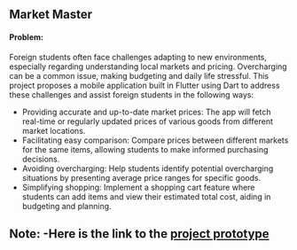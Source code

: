 <h2>Market Master</h2>
<h4>Problem:</h4>
<p>Foreign students often face challenges adapting to new environments, especially regarding understanding local markets and pricing. Overcharging can be a common issue, making budgeting and daily life stressful. This project proposes a mobile application built in Flutter using Dart to address these challenges and assist foreign students in the following ways:
<ul>
  <li>Providing accurate and up-to-date market prices: The app will fetch real-time or regularly updated prices of various goods from different market locations.</li>
  <li>Facilitating easy comparison: Compare prices between different markets for the same items, allowing students to make informed purchasing decisions.</li>
  <li>Avoiding overcharging: Help students identify potential overcharging situations by presenting average price ranges for specific goods.</li>
  <li>
Simplifying shopping: Implement a shopping cart feature where students can add items and view their estimated total cost, aiding in budgeting and planning.</li>
</ul>
</p>

## Note: -Here is the link to the [project prototype](https://app.adalo.com/apps/1332a0f2-94e4-42b2-9da0-60789c9e572c/screens)


